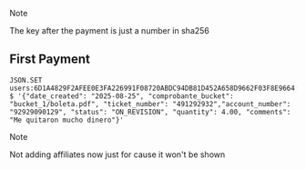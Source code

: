 
>[!NOTE]
>The key after the payment is just a number in sha256

## First Payment
```redis
JSON.SET users:6D1A4829F2AFEE0E3FA226991F08720ABDC94DB81D452A658D9662F03F8E9664:payments:5feceb66ffc86f38d952786c6d696c79c2dbc239dd4e91b46729d73a27fb57e9 $ '{"date_created": "2025-08-25", "comprobante_bucket": "bucket_1/boleta.pdf", "ticket_number": "491292932","account_number": "92929090129", "status": "ON_REVISION", "quantity": 4.00, "comments": "Me quitaron mucho dinero"}'
```



>[!NOTE]
>Not adding affiliates now just for cause it won't be shown
